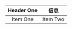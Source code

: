 | Header One     | <center>信息    |
| :-------------: | :-------------: |
| Item One       | Item Two       |
